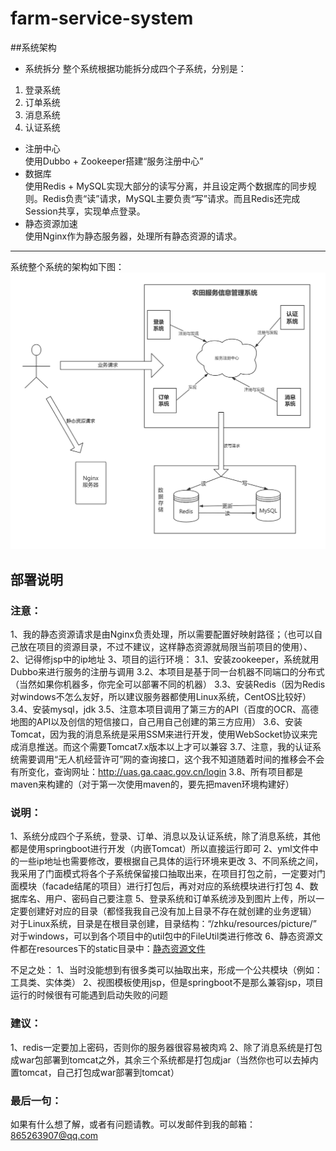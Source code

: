 # farm-service-system
##系统架构
+ 系统拆分
整个系统根据功能拆分成四个子系统，分别是：
 1. 登录系统
 2. 订单系统
 3. 消息系统
 4. 认证系统    
+ 注册中心  
使用Dubbo + Zookeeper搭建“服务注册中心”    
+ 数据库      
使用Redis + MySQL实现大部分的读写分离，并且设定两个数据库的同步规则。Redis负责“读”请求，MySQL主要负责“写”请求。而且Redis还完成Session共享，实现单点登录。  
+ 静态资源加速  
使用Nginx作为静态服务器，处理所有静态资源的请求。  

--------------------------------
系统整个系统的架构如下图：
![alt](/resources/pics/architecture.png)

## 部署说明
### 注意：
1、我的静态资源请求是由Nginx负责处理，所以需要配置好映射路径；（也可以自己放在项目的资源目录，不过不建议，这样静态资源就局限当前项目的使用）、
2、记得修jsp中的ip地址
3、项目的运行环境：
   3.1、安装zookeeper，系统就用Dubbo来进行服务的注册与调用
   3.2、本项目是基于同一台机器不同端口的分布式（当然如果你机器多，你完全可以部署不同的机器）
   3.3、安装Redis（因为Redis对windows不怎么友好，所以建议服务器都使用Linux系统，CentOS比较好）
   3.4、安装mysql，jdk
   3.5、注意本项目调用了第三方的API（百度的OCR、高德地图的API以及创信的短信接口，自己用自己创建的第三方应用）
   3.6、安装Tomcat，因为我的消息系统是采用SSM来进行开发，使用WebSocket协议来完成消息推送。而这个需要Tomcat7.x版本以上才可以兼容
   3.7、注意，我的认证系统需要调用“无人机经营许可”网的查询接口，这个我不知道随着时间的推移会不会有所变化，查询网址：http://uas.ga.caac.gov.cn/login
   3.8、所有项目都是maven来构建的（对于第一次使用maven的，要先把maven环境构建好）

### 说明：
1、系统分成四个子系统，登录、订单、消息以及认证系统，除了消息系统，其他都是使用springboot进行开发（内嵌Tomcat）所以直接运行即可
2、yml文件中的一些ip地址也需要修改，要根据自己具体的运行环境来更改
3、不同系统之间，我采用了门面模式将各个子系统保留接口抽取出来，在项目打包之前，一定要对门面模块（facade结尾的项目）进行打包后，再对对应的系统模块进行打包
4、数据库名、用户、密码自己要注意
5、登录系统和订单系统涉及到图片上传，所以一定要创建好对应的目录（都怪我我自己没有加上目录不存在就创建的业务逻辑）
   对于Linux系统，目录是在根目录创建，目录结构：“/zhku/resources/picture/”
   对于windows，可以到各个项目中的util包中的FileUtil类进行修改
6、静态资源文件都在resources下的static目录中：[静态资源文件](https://github.com/LE-xcj/farm-service-system/tree/master/resources/static)

不足之处：
1、当时没能想到有很多类可以抽取出来，形成一个公共模块（例如：工具类、实体类）
2、视图模板使用jsp，但是springboot不是那么兼容jsp，项目运行的时候很有可能遇到启动失败的问题

### 建议：
1、redis一定要加上密码，否则你的服务器很容易被肉鸡
2、除了消息系统是打包成war包部署到tomcat之外，其余三个系统都是打包成jar（当然你也可以去掉内置tomcat，自己打包成war部署到tomcat）


### 最后一句：
如果有什么想了解，或者有问题请教。可以发邮件到我的邮箱： 865263907@qq.com
